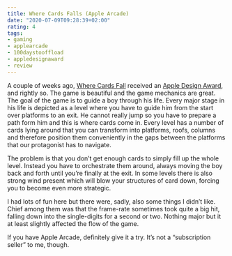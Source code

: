 ```yaml
---
title: Where Cards Falls (Apple Arcade)
date: "2020-07-09T09:28:39+02:00"
rating: 4
tags:
- gaming
- applearcade
- 100daystooffload
- appledesignaward
- review
---
```


A couple of weeks ago, [Where Cards Fall](http://wherecardsfall.com/) received an [Apple Design Award](https://developer.apple.com/design/awards/), and rightly so. The game is beautiful and the game mechanics are great. The goal of the game is to guide a boy through his life. Every major stage in his life is depicted as a level where you have to guide him from the start over platforms to an exit. He cannot really jump so you have to prepare a path form him and this is where cards come in. Every level has a number of cards lying around that you can transform into platforms, roofs, columns and therefore position them conveniently in the gaps between the platforms that our protagonist has to navigate.

The problem is that you don’t get enough cards to simply fill up the whole level. Instead you have to orchestrate them around, always moving the boy back and forth until you’re finally at the exit. In some levels there is also strong wind present which will blow your structures of card down, forcing you to become even more strategic.

I had lots of fun here but there were, sadly, also some things I didn’t like. Chief among them was that the frame-rate sometimes took quite a big hit, falling down into the single-digits for a second or two. Nothing major but it at least slightly affected the flow of the game.

If you have Apple Arcade, definitely give it a try. It’s not a “subscription seller” to me, though.
